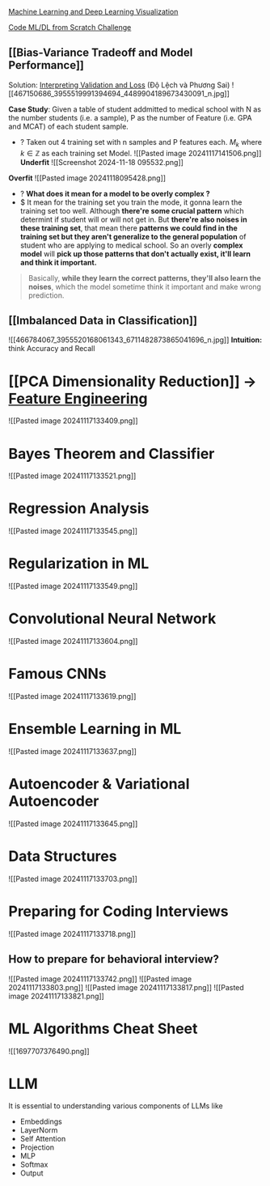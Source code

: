 [Machine Learning and Deep Learning Visualization](https://www.youtube.com/@OptimisticFuturology/playlists)

[Code ML/DL from Scratch Challenge](https://www.deep-ml.com/problems)

## [[Bias-Variance Tradeoff and Model Performance]] 
Solution: [Interpreting Validation and Loss](https://medium.com/@frederik.vl/interpreting-training-validation-accuracy-and-loss-cf16f0d5329f)
(Độ Lệch và Phương Sai)
![[467150686_3955519991394694_4489904189673430091_n.jpg]]

**Case Study**: Given a table of student addmitted to medical school with N as the number students (i.e. a sample), P as the number of Feature (i.e. GPA and MCAT) of each student sample. 
+ ? Taken out 4 training set with n samples and P features each. $M_{k}$ where $k \in \mathbb{Z}$ as each training set Model. 
![[Pasted image 20241117141506.png]]
**Underfit**
![[Screenshot 2024-11-18 095532.png]]

**Overfit**
![[Pasted image 20241118095428.png]]
+ ? **What does it mean for a model to be overly complex ?** 
+ $ It mean for the training set you train the mode, it gonna learn the training set too well. Although **there're some crucial pattern** which determint if student will or will not get in. But **there're also noises in these training set**, that mean there **patterns we could find in the training set but they aren't generalize to the general population** of student who are applying to medical school. So an overly **complex model** will **pick up those patterns that don't actually exist, it'll learn and think it important.** 
> Basically, **while they learn the correct patterns, they'll also learn the noises**, which the model sometime think it important and make wrong prediction. 

## [[Imbalanced Data in Classification]]
![[466784067_3955520168061343_6711482873865041696_n.jpg]]
**Intuition:** think Accuracy and Recall 


# [[PCA Dimensionality Reduction]] -> [Feature Engineering](https://www.kaggle.com/learn/feature-engineering)
![[Pasted image 20241117133409.png]]


# Bayes Theorem and Classifier
![[Pasted image 20241117133521.png]]


# Regression Analysis
![[Pasted image 20241117133545.png]]


# Regularization in ML
![[Pasted image 20241117133549.png]]


# Convolutional Neural Network
![[Pasted image 20241117133604.png]]


# Famous CNNs
![[Pasted image 20241117133619.png]]


# Ensemble Learning in ML
![[Pasted image 20241117133637.png]]


# Autoencoder & Variational Autoencoder
![[Pasted image 20241117133645.png]]


# Data Structures
![[Pasted image 20241117133703.png]]


# Preparing for Coding Interviews
![[Pasted image 20241117133718.png]]

## How to prepare for behavioral interview?
![[Pasted image 20241117133742.png]]
![[Pasted image 20241117133803.png]]
![[Pasted image 20241117133817.png]]
![[Pasted image 20241117133821.png]]

# ML Algorithms Cheat Sheet 
![[1697707376490.png]]



# LLM
It is essential to understanding various components of LLMs like  
- Embeddings  
- LayerNorm  
- Self Attention  
- Projection  
- MLP  
- Softmax  
- Output

